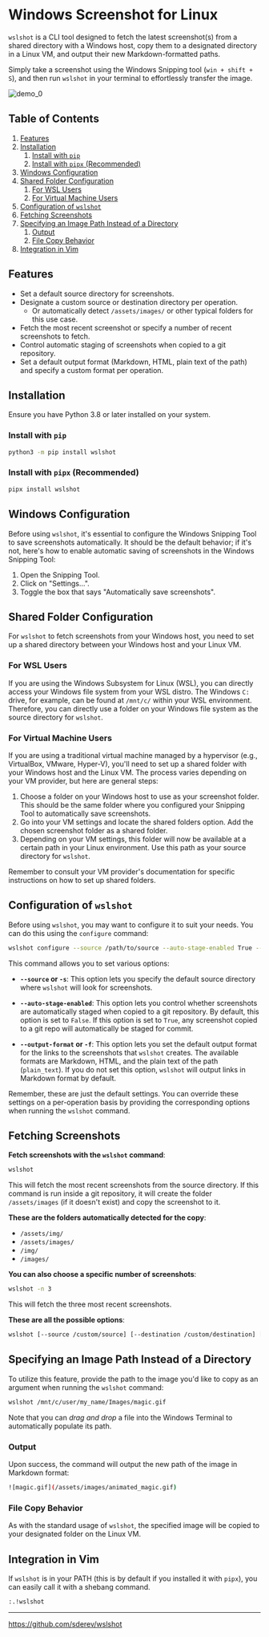 # Windows Screenshot for Linux

`wslshot` is a CLI tool designed to fetch the latest screenshot(s) from a shared directory with a Windows host, copy them to a designated directory in a Linux VM, and output their new Markdown-formatted paths.

Simply take a screenshot using the Windows Snipping tool (`win + shift + S`), and then run `wslshot` in your terminal to effortlessly transfer the image.

![demo_0](https://github.com/sderev/wslshot/assets/24412384/656b0595-0c27-41fa-966a-d6ca39ec410a)

<!-- TOC -->
## Table of Contents

1. [Features](#features)
1. [Installation](#installation)
    1. [Install with `pip`](#install-with-pip)
    1. [Install with `pipx` (Recommended)](#install-with-pipx-recommended)
1. [Windows Configuration](#windows-configuration)
1. [Shared Folder Configuration](#shared-folder-configuration)
    1. [For WSL Users](#for-wsl-users)
    1. [For Virtual Machine Users](#for-virtual-machine-users)
1. [Configuration of `wslshot`](#configuration-of-wslshot)
1. [Fetching Screenshots](#fetching-screenshots)
1. [Specifying an Image Path Instead of a Directory](#specifying-an-image-path-instead-of-a-directory)
    1. [Output](#output)
    1. [File Copy Behavior](#file-copy-behavior)
1. [Integration in Vim](#integration-in-vim)
<!-- /TOC -->

## Features

* Set a default source directory for screenshots.
* Designate a custom source or destination directory per operation.
  * Or automatically detect `/assets/images/` or other typical folders for this use case.
* Fetch the most recent screenshot or specify a number of recent screenshots to fetch.
* Control automatic staging of screenshots when copied to a git repository.
* Set a default output format (Markdown, HTML, plain text of the path) and specify a custom format per operation.

## Installation

Ensure you have Python 3.8 or later installed on your system.

### Install with `pip`

```bash
python3 -m pip install wslshot
```

### Install with `pipx` (Recommended)

```bash
pipx install wslshot
```

## Windows Configuration

Before using `wslshot`, it's essential to configure the Windows Snipping Tool to save screenshots automatically. It should be the default behavior; if it's not, here's how to enable automatic saving of screenshots in the Windows Snipping Tool:

1. Open the Snipping Tool.
1. Click on "Settings...".
1. Toggle the box that says "Automatically save screenshots".

## Shared Folder Configuration

For `wslshot` to fetch screenshots from your Windows host, you need to set up a shared directory between your Windows host and your Linux VM.

### For WSL Users

If you are using the Windows Subsystem for Linux (WSL), you can directly access your Windows file system from your WSL distro. The Windows `C:` drive, for example, can be found at `/mnt/c/` within your WSL environment. Therefore, you can directly use a folder on your Windows file system as the source directory for `wslshot`.

### For Virtual Machine Users

If you are using a traditional virtual machine managed by a hypervisor (e.g., VirtualBox, VMware, Hyper-V), you'll need to set up a shared folder with your Windows host and the Linux VM. The process varies depending on your VM provider, but here are general steps:

1. Choose a folder on your Windows host to use as your screenshot folder. This should be the same folder where you configured your Snipping Tool to automatically save screenshots.
1. Go into your VM settings and locate the shared folders option. Add the chosen screenshot folder as a shared folder.
1. Depending on your VM settings, this folder will now be available at a certain path in your Linux environment. Use this path as your source directory for `wslshot`.

Remember to consult your VM provider's documentation for specific instructions on how to set up shared folders.

## Configuration of `wslshot`

Before using `wslshot`, you may want to configure it to suit your needs. You can do this using the `configure` command:

```bash
wslshot configure --source /path/to/source --auto-stage-enabled True --output-format HTML
```

This command allows you to set various options:

- **`--source` or `-s`**: This option lets you specify the default source directory where `wslshot` will look for screenshots.

- **`--auto-stage-enabled`**: This option lets you control whether screenshots are automatically staged when copied to a git repository. By default, this option is set to `False`. If this option is set to `True`, any screenshot copied to a git repo will automatically be staged for commit.

- **`--output-format` or `-f`**: This option lets you set the default output format for the links to the screenshots that `wslshot` creates. The available formats are Markdown, HTML, and the plain text of the path (`plain_text`). If you do not set this option, `wslshot` will output links in Markdown format by default.

Remember, these are just the default settings. You can override these settings on a per-operation basis by providing the corresponding options when running the `wslshot` command.

## Fetching Screenshots

**Fetch screenshots with the `wslshot` command**:

```bash
wslshot
```

This will fetch the most recent screenshots from the source directory. If this command is run inside a git repository, it will create the folder `/assets/images` (if it doesn't exist) and copy the screenshot to it.

**These are the folders automatically detected for the copy**:

- `/assets/img/`
- `/assets/images/`
- `/img/`
- `/images/`

**You can also choose a specific number of screenshots**:

```bash
wslshot -n 3
```

This will fetch the three most recent screenshots.

**These are all the possible options**:

```bash
wslshot [--source /custom/source] [--destination /custom/destination] [--count 3] [--output-format HTML]
```

## Specifying an Image Path Instead of a Directory

To utilize this feature, provide the path to the image you'd like to copy as an argument when running the `wslshot` command:

```bash
wslshot /mnt/c/user/my_name/Images/magic.gif
```

Note that you can _drag and drop_ a file into the Windows Terminal to automatically populate its path.

### Output

Upon success, the command will output the new path of the image in Markdown format:

```bash
![magic.gif](/assets/images/animated_magic.gif)
```

### File Copy Behavior

As with the standard usage of `wslshot`, the specified image will be copied to your designated folder on the Linux VM.

## Integration in Vim

If `wslshot` is in your PATH (this is by default if you installed it with `pipx`), you can easily call it with a shebang command.

```vim
:.!wslshot
```

---

<https://github.com/sderev/wslshot>
